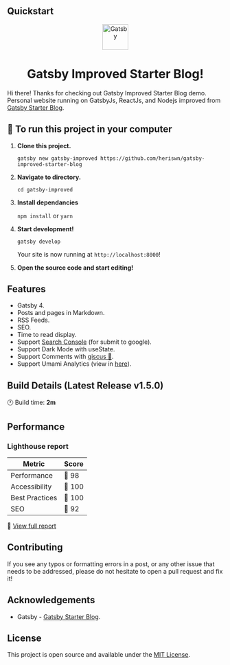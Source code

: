 ## Quickstart

<p align="center">
  <a href="https://www.gatsbyjs.org">
    <img alt="Gatsby" src="https://www.gatsbyjs.com/Gatsby-Monogram.svg" width="60" />
  </a>
</p>
<h1 align="center">
  Gatsby Improved Starter Blog!
</h1>

Hi there! Thanks for checking out Gatsby Improved Starter Blog demo. Personal website running on GatsbyJs, ReactJs, and Nodejs improved from [Gatsby Starter Blog](https://github.com/gatsbyjs/gatsby-starter-blog).

## 🚀 To run this project in your computer

1.  **Clone this project.**

    ```
    gatsby new gatsby-improved https://github.com/heriswn/gatsby-improved-starter-blog
    ```

2.  **Navigate to directory.**

    ```
    cd gatsby-improved
    ```

3.  **Install dependancies**

    ```npm install```
    or
    ```yarn```

4. **Start development!**

    ```gatsby develop```

    Your site is now running at `http://localhost:8000`!

5.  **Open the source code and start editing!**

## Features

- Gatsby 4.
- Posts and pages in Markdown.
- RSS Feeds.
- SEO.
- Time to read display.
- Support [Search Console](https://search.google.com/) (for submit to google).
- Support Dark Mode with useState.
- Support Comments with [giscus 💎](https://giscus.app/).
- Support Umami Analytics (view in [here](https://web-umami.herokuapp.com/share/RzkgB2wL/gatsby-improved-starter-blog)).

## Build Details (Latest Release v1.5.0)

:clock1: Build time: **2m**

## Performance

### Lighthouse report

| Metric | Score |
| ----- | ---- |
| Performance |   :green_heart: 98   |
| Accessibility |   :green_heart: 100   |
| Best Practices |   :green_heart: 100   |
| SEO |   :green_heart: 92   |

:link: [View full report](https://build-c4a19119-12d5-4426-a49c-885ed6c48074.gtsb.io/reports/lighthouse/index.html)


## Contributing

If you see any typos or formatting errors in a post, or any other issue that needs to be addressed, please do not hesitate to open a pull request and fix it!

## Acknowledgements

- Gatsby - [Gatsby Starter Blog](https://github.com/gatsbyjs/gatsby-starter-blog).

## License

This project is open source and available under the [MIT License](LICENSE).
